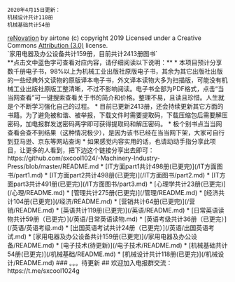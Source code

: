 `2020年4月15日更新：`<br>
`机械设计共计118册`<br>
`机械基础共计54册`<br>
<div class="attribution-block"><a href="http://dig.ccmixter.org/files/airtone/60674">reNovation</a> by airtone (c) copyright 2019 Licensed under a Creative Commons <a href="http://creativecommons.org/licenses/by/3.0/">Attribution (3.0)</a> license. </div>
`家用电器及办公设备共计159册，目前共计2413册图书`<br>
**点击文中蓝色字可查看对应内容，请仔细阅读以下说明：**
* 本项目预计分享数千册电子书，98%以上为机械工业出版社原版电子书，其余为其它出版社出版的一些经典外文读物的原版译本电子书，外文译本读物大多为扫描版，可能没有机械工业出版社原版工整清晰，不过不影响阅读。电子书全部为PDF格式，点击“当当网查看”可一键搜索查看关于书的简介和价格。整理不易，且读且珍惜。人生就是个不断学习强化自己的过程。
* 目前已更新2413册，还会持续更新其它方面的书籍。为了避免被和谐、被举报，下载文件时需要提取码，下载压缩包后需要解压密码，加电报群发送密码两字即可获得提取码和解压密码。
* 极个别书点当当网查看会查不到结果（这种情况极少），是因为该书已经在当当网下架，大家可自行到亚马逊、京东等网站查询
* 如果感觉内容实用的话，也请动动手指分享此项目，让更多的人看到，把下边这个链接分享出去即可：<br>
https://github.com/sxcool1024/-Machinery-Industry-Press/blob/master/README.md
* [IT方面part1共计498册(已更完)](/IT方面图书/part1.md)
* [IT方面part2共计498册(已更完)](/IT方面图书/part2.md)
* [IT方面part3共计491册(已更完)](/IT方面图书/part3.md)
* [心理学共计23册(已更完)](/心理/README.md)
* [管理共计275册(已更完)](/管理/README.md)
* [经济共计104册(已更完)](/经济/README.md)
* [营销共计64册(已更完)](/营销/README.md)
* [英语共计119册(已更完)](/英语/README.md)
  * [日常英语读物共计59册（已更完）](/英语/日常英语读物.md)
  * [英语考级共计36册（已更完）](/英语/英语考级.md)
  * [出国英语考试共计24册（已更完）](/英语/出国英语考试.md)
* [家用电器及办公设备共计159册(已更完)](/家用电器及办公设备/README.md)
* [电子技术(待更新)](/电子技术/README.md)
* [机械基础共计54册(已更完)](/机械基础/README.md)
* [机械设计共计118册(已更完)](/机械设计/README.md)
### 。。。待更新
## 欢迎加入电报群交流：https://t.me/sxcool1024g

